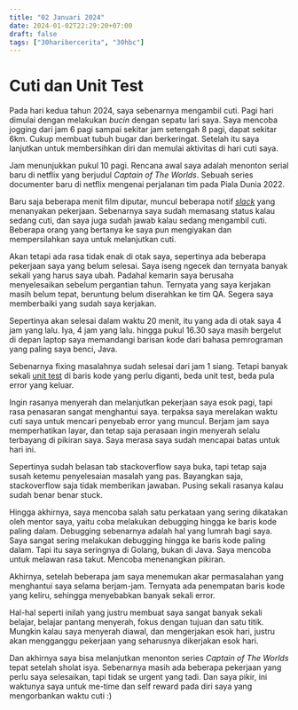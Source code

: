 ```yaml
---
title: "02 Januari 2024"
date: 2024-01-02T22:29:20+07:00
draft: false
tags: ["30haribercerita", "30hbc"]
---
```


# Cuti dan Unit Test

Pada hari kedua tahun 2024, saya sebenarnya mengambil cuti. Pagi hari dimulai dengan melakukan _bucin_ dengan sepatu lari saya. Saya mencoba jogging dari jam 6 pagi sampai sekitar jam setengah 8 pagi, dapat sekitar 6km. Cukup membuat tubuh bugar dan berkeringat. Setelah itu saya lanjutkan untuk membersihkan diri dan memulai aktivitas di hari cuti saya.

Jam menunjukkan pukul 10 pagi. Rencana awal saya adalah menonton serial baru di netflix yang berjudul _Captain of The Worlds_. Sebuah series documenter baru di netflix mengenai perjalanan tim pada Piala Dunia 2022.

Baru saja beberapa menit film diputar, muncul beberapa notif [_slack_](https://tekno.kompas.com/read/2022/11/03/11150057/apa-itu-slack-dan-cara-membuat-akunnya-) yang menanyakan pekerjaan. Sebenarnya saya sudah memasang status kalau sedang cuti, dan saya juga sudah jawab kalau sedang mengambil cuti. Beberapa orang yang bertanya ke saya pun mengiyakan dan mempersilahkan saya untuk melanjutkan cuti.

Akan tetapi ada rasa tidak enak di otak saya, sepertinya ada beberapa pekerjaan saya yang belum selesai. Saya iseng ngecek dan ternyata banyak sekali yang harus saya ubah. Padahal kemarin saya berusaha menyelesaikan sebelum pergantian tahun. Ternyata yang saya kerjakan masih belum tepat, beruntung belum diserahkan ke tim QA. Segera saya memberbaiki yang sudah saya kerjakan.

Sepertinya akan selesai dalam waktu 20 menit, itu yang ada di otak saya 4 jam yang lalu. Iya, 4 jam yang lalu. hingga pukul 16.30 saya masih bergelut di depan laptop saya memandangi barisan kode dari bahasa pemrograman yang paling saya benci, Java.

Sebenarnya fixing masalahnya sudah selesai dari jam 1 siang. Tetapi banyak sekali [unit test](https://brightsec.com/blog/unit-testing/#:~:text=A%20unit%20test%20is%20a,in%20an%20application's%20source%20code.) di baris kode yang perlu diganti, beda unit test, beda pula error yang keluar.

Ingin rasanya menyerah dan melanjutkan pekerjaan saya esok pagi, tapi rasa penasaran sangat menghantui saya. terpaksa saya merelakan waktu cuti saya untuk mencari penyebab error yang muncul. Berjam jam saya memperhatikan layar, dan tetap saja perasaan ingin menyerah selalu terbayang di pikiran saya. Saya merasa saya sudah mencapai batas untuk hari ini.

Sepertinya sudah belasan tab stackoverflow saya buka, tapi tetap saja susah ketemu penyelesaian masalah yang pas. Bayangkan saja, stackoverflow saja tidak memberikan jawaban. Pusing sekali rasanya kalau sudah benar benar stuck.

Hingga akhirnya, saya mencoba salah satu perkataan yang sering dikatakan oleh mentor saya, yaitu coba melakukan debugging hingga ke baris kode paling dalam. Debugging sebenarnya adalah hal yang lumrah bagi saya. Saya sangat sering melakukan debugging hingga ke baris kode paling dalam. Tapi itu saya seringnya di Golang, bukan di Java. Saya mencoba untuk melawan rasa takut. Mencoba menenangkan pikiran. 

Akhirnya, setelah beberapa jam saya menemukan akar permasalahan yang menghantui saya selama berjam-jam. Ternyata ada penempatan baris kode yang keliru, sehingga menyebabkan banyak sekali error.

Hal-hal seperti inilah yang justru membuat saya sangat banyak sekali belajar, belajar pantang menyerah, fokus dengan tujuan dan satu titik. Mungkin kalau saya menyerah diawal, dan mengerjakan esok hari, justru akan mengganggu pekerjaan yang seharusnya dikerjakan esok hari.

Dan akhirnya saya bisa melanjutkan menonton series _Captain of The Worlds_ tepat setelah sholat isya. Sebenarnya masih ada beberapa pekerjaan yang perlu saya selesaikan, tapi tidak se urgent yang tadi. Dan saya pikir, ini waktunya saya untuk me-time dan self reward pada diri saya yang mengorbankan waktu cuti \:) 
